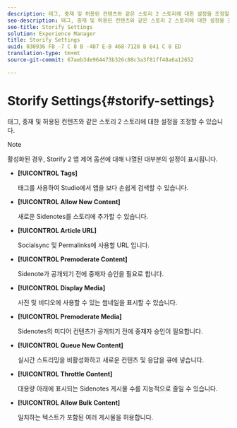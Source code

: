 ```yaml
---
description: 태그, 중재 및 허용된 컨텐츠와 같은 스토리 2 스토리에 대한 설정을 조정할 수 있습니다.
seo-description: 태그, 중재 및 허용된 컨텐츠와 같은 스토리 2 스토리에 대한 설정을 조정할 수 있습니다.
seo-title: Storify Settings
solution: Experience Manager
title: Storify Settings
uuid: 030936 FB -7 C 8 B -487 E-B 468-7128 B 641 C 8 ED
translation-type: tm+mt
source-git-commit: 67aeb3de964473b326c88c3a3f81ff48a6a12652

---
```



# Storify Settings{#storify-settings}

태그, 중재 및 허용된 컨텐츠와 같은 스토리 2 스토리에 대한 설정을 조정할 수 있습니다.

>[!NOTE]
>
>활성화된 경우, Storify 2 앱 제어 옵션에 대해 나열된 대부분의 설정이 표시됩니다.

* **[!UICONTROL Tags]**

   태그를 사용하여 Studio에서 앱을 보다 손쉽게 검색할 수 있습니다.

* **[!UICONTROL Allow New Content]**

   새로운 Sidenotes를 스토리에 추가할 수 있습니다.

* **[!UICONTROL Article URL]**

   Socialsync 및 Permalinks에 사용할 URL 입니다.

* **[!UICONTROL Premoderate Content]**

   Sidenote가 공개되기 전에 중재자 승인을 필요로 합니다.

* **[!UICONTROL Display Media]**

   사진 및 비디오에 사용할 수 있는 썸네일을 표시할 수 있습니다.

* **[!UICONTROL Premoderate Media]**

   Sidenotes의 미디어 컨텐츠가 공개되기 전에 중재자 승인이 필요합니다.

* **[!UICONTROL Queue New Content]**

   실시간 스트리밍을 비활성화하고 새로운 컨텐츠 및 응답을 큐에 넣습니다.

* **[!UICONTROL Throttle Content]**

   대용량 아래에 표시되는 Sidenotes 게시물 수를 지능적으로 줄일 수 있습니다.

* **[!UICONTROL Allow Bulk Content]**

   일치하는 텍스트가 포함된 여러 게시물을 허용합니다.

